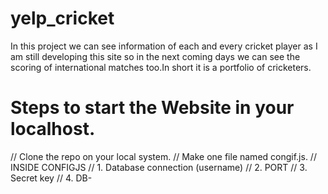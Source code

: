 # yelp_cricket
In this project we can see information of each and every cricket player as I am still developing this site so in the next coming days we can see the scoring of international matches too.In short it is a portfolio of cricketers.
# Steps to start the Website in your localhost.
// Clone the repo on your local system.
// Make one file named congif.js.
// INSIDE CONFIGJS
// 1. Database connection (username)
// 2. PORT
// 3. Secret key
// 4. DB-